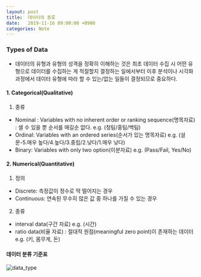 ```yaml
---
layout: post
title:  데이터의 종류
date:   2019-11-16 09:00:00 +0900
categories: Note
---
```


### Types of Data
- 데이터의 유형과 유형의 성격을 정확히 이해하는 것은 최초 데이터 수집 시 어떤 유형으로 데이터를 수집하는 게 적절할지 결정하는 일에서부터 이후 분석이나 시각화 과정에서 데이터 유형에 따라 할 수 있는/없는 일들이 결정되므로 중요하다.

#### 1. Categorical(Qualitative) 
1. 종류 
- Nominal
  : Variables with no inherent order or ranking sequence(명목자료) 
  : 셀 수 있을 뿐 순서를 매길순 없다. 
  e.g. (청팀/홍팀/백팀)
- Ordinal: Variables with an ordered series(순서가 있는 명목자료)
  e.g. (설문-5.매우 높다/4.높다/3.중립/2.낮다/1.매우 낮다) 
- Binary: Variables with only two option(이분자료)
  e.g. (Pass/Fail, Yes/No) 

#### 2. Numerical(Quantitative)
1. 정의 
- Discrete: 측정값이 정수로 딱 떨어지는 경우
- Continuous: 연속된 무수히 많은 값 중 하나를 가질 수 있는 경우

2. 종류 
- interval data(구간 자료)
  e.g. (시간)
- ratio data(비율 자료)
  : 절대적 원점(meaningful zero point)이 존재하는 데이터 
  e.g. (키, 몸무게, 돈)


#### 데이터 분류 기준표 
![data_type](/images/note/data_type_1.jpg)

